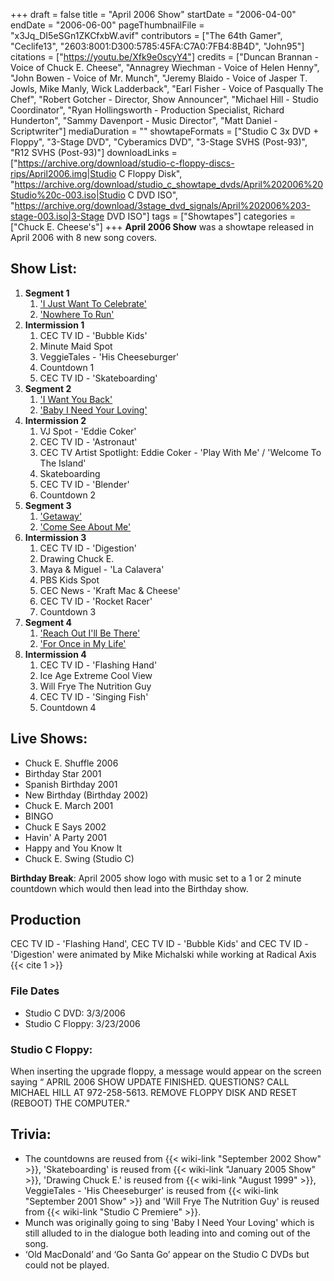 +++
draft = false
title = "April 2006 Show"
startDate = "2006-04-00"
endDate = "2006-06-00"
pageThumbnailFile = "x3Jq_DI5eSGn1ZKCfxbW.avif"
contributors = ["The 64th Gamer", "Ceclife13", "2603:8001:D300:5785:45FA:C7A0:7FB4:8B4D", "John95"]
citations = ["https://youtu.be/Xfk9e0scyY4"]
credits = ["Duncan Brannan - Voice of Chuck E. Cheese", "Annagrey Wiechman - Voice of Helen Henny", "John Bowen - Voice of Mr. Munch", "Jeremy Blaido - Voice of Jasper T. Jowls, Mike Manly, Wick Ladderback", "Earl Fisher - Voice of Pasqually The Chef", "Robert Gotcher - Director, Show Announcer", "Michael Hill - Studio Coordinator", "Ryan Hollingsworth - Production Specialist, Richard Hunderton", "Sammy Davenport - Music Director", "Matt Daniel - Scriptwriter"]
mediaDuration = ""
showtapeFormats = ["Studio C 3x DVD + Floppy", "3-Stage DVD", "Cyberamics DVD", "3-Stage SVHS (Post-93)", "R12 SVHS (Post-93)"]
downloadLinks = ["https://archive.org/download/studio-c-floppy-discs-rips/April2006.img|Studio C Floppy Disk", "https://archive.org/download/studio_c_showtape_dvds/April%202006%20Studio%20c-003.iso|Studio C DVD ISO", "https://archive.org/download/3stage_dvd_signals/April%202006%203-stage-003.iso|3-Stage DVD ISO"]
tags = ["Showtapes"]
categories = ["Chuck E. Cheese's"]
+++
**April 2006 Show** was a showtape released in April 2006 with 8 new song covers.

## Show List:

1.  **Segment 1**
    1.  ['I Just Want To Celebrate'](https://en.wikipedia.org/wiki/I_Just_Want_to_Celebrate)
    2.  ['Nowhere To Run'](https://en.wikipedia.org/wiki/Nowhere_to_Run_(song))
2.  **Intermission 1**
    1.  CEC TV ID - 'Bubble Kids'
    2.  Minute Maid Spot
    3.  VeggieTales - 'His Cheeseburger'
    4.  Countdown 1
    5.  CEC TV ID - 'Skateboarding'
3.  **Segment 2**
    1.  ['I Want You Back'](https://en.wikipedia.org/wiki/I_Want_You_Back)
    2.  ['Baby I Need Your Loving'](https://en.wikipedia.org/wiki/Baby_I_Need_Your_Loving)
4.  **Intermission 2**
    1.  VJ Spot - 'Eddie Coker'
    2.  CEC TV ID - 'Astronaut'
    3.  CEC TV Artist Spotlight: Eddie Coker - 'Play With Me' / 'Welcome To The Island'
    4.  Skateboarding
    5.  CEC TV ID - 'Blender'
    6.  Countdown 2
5.  **Segment 3**
    1.  ['Getaway'](https://en.wikipedia.org/wiki/Getaway_(Earth,_Wind_%26_Fire_song))
    2.  ['Come See About Me'](https://en.wikipedia.org/wiki/Come_See_About_Me)
6.  **Intermission 3**
    1.  CEC TV ID - 'Digestion'
    2.  Drawing Chuck E.
    3.  Maya & Miguel - 'La Calavera'
    4.  PBS Kids Spot
    5.  CEC News - 'Kraft Mac & Cheese'
    6.  CEC TV ID - 'Rocket Racer'
    7.  Countdown 3
2.  **Segment 4**
    1.  ['Reach Out I'll Be There'](https://en.wikipedia.org/wiki/Reach_Out_I%27ll_Be_There)
    2.  ['For Once in My Life'](https://en.wikipedia.org/wiki/For_Once_in_My_Life)
3.  **Intermission 4**
    1.  CEC TV ID - 'Flashing Hand'
    2.  Ice Age Extreme Cool View
    3.  Will Frye The Nutrition Guy
    4.  CEC TV ID - 'Singing Fish'
    5.  Countdown 4

## Live Shows:

- Chuck E. Shuffle 2006
- Birthday Star 2001
- Spanish Birthday 2001
- New Birthday (Birthday 2002)
- Chuck E. March 2001
- BINGO
- Chuck E Says 2002
- Havin' A Party 2001
- Happy and You Know It
- Chuck E. Swing (Studio C)

**Birthday Break**: April 2005 show logo with music set to a 1 or 2 minute countdown which would then lead into the Birthday show.

## Production

CEC TV ID - 'Flashing Hand', CEC TV ID - 'Bubble Kids' and CEC TV ID - 'Digestion' were animated by Mike Michalski while working at Radical Axis {{< cite 1 >}}

### File Dates

- Studio C DVD: 3/3/2006
- Studio C Floppy: 3/23/2006

### Studio C Floppy:

When inserting the upgrade floppy, a message would appear on the screen saying
“ APRIL 2006 SHOW UPDATE FINISHED.
 QUESTIONS? CALL MICHAEL HILL AT 972-258-5613.
 REMOVE FLOPPY DISK AND RESET (REBOOT) THE COMPUTER."


## Trivia:

- The countdowns are reused from {{< wiki-link "September 2002 Show" >}}, 'Skateboarding' is reused from {{< wiki-link "January 2005 Show" >}}, 'Drawing Chuck E.' is reused from {{< wiki-link "August 1999" >}}, VeggieTales - 'His Cheeseburger' is reused from {{< wiki-link "September 2001 Show" >}} and 'Will Frye The Nutrition Guy' is reused from {{< wiki-link "Studio C Premiere" >}}.
- Munch was originally going to sing 'Baby I Need Your Loving' which is still alluded to in the dialogue both leading into and coming out of the song.
- ‘Old MacDonald’ and ‘Go Santa Go’ appear on the Studio C DVDs but could not be played.
